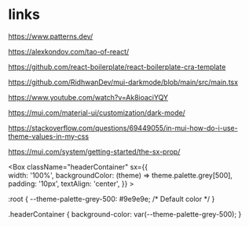 # links
https://www.patterns.dev/

https://alexkondov.com/tao-of-react/

https://github.com/react-boilerplate/react-boilerplate-cra-template

https://github.com/RidhwanDev/mui-darkmode/blob/main/src/main.tsx

https://www.youtube.com/watch?v=Ak8ioaciYQY

https://mui.com/material-ui/customization/dark-mode/



https://stackoverflow.com/questions/69449055/in-mui-how-do-i-use-theme-values-in-my-css

https://mui.com/system/getting-started/the-sx-prop/


 <Box  className="headerContainer"
                sx={{   
                    width: '100%',
                    backgroundColor: (theme) => theme.palette.grey[500],
                    padding: '10px', 
                    textAlign: 'center', 
                }}
            >



:root {
  --theme-palette-grey-500: #9e9e9e; /* Default color */
}

.headerContainer {
  background-color: var(--theme-palette-grey-500);
}